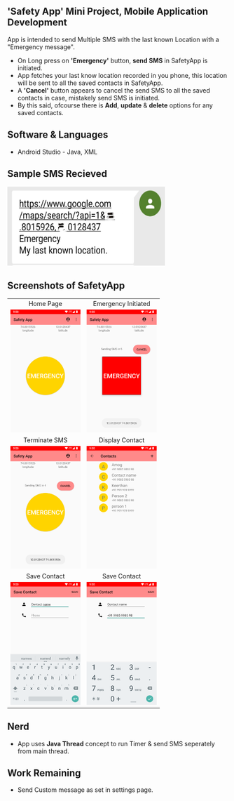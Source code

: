 ## 'Safety App' Mini Project, Mobile Application Development

  App is intended to send Multiple SMS with the last known Location with a "Emergency message". </br>
 - On Long press on **'Emergency'** button, **send SMS** in SafetyApp is initiated. </br>
 - App fetches your last know location recorded in you phone, this location will be sent to all the saved contacts in SafetyApp. </br>  
 - A **'Cancel'** button appears to cancel the send SMS to all the saved contacts in case, mistakely send SMS is initiated. </br>
 - By this said, ofcourse there is **Add**, **update** & **delete** options for any saved contacts. </br>

## Software & Languages
- Android Studio - Java, XML

## Sample SMS Recieved

<img src="./docs/assets/myLastKnownLocation.jpg" alt="MyLastKnownLocation" width="360" height="180">


## Screenshots of SafetyApp

|  |  |
|:-------------------------:|:-------------------------:|
| Home Page | Emergency Initiated|
| <img alt="" src="/docs/assets/home_page.png" width="160" height="280"> |<img alt="" src="/docs/assets/send_sms.png" width="160" height="280">|
| Terminate SMS | Display Contact |
|<img alt="" src="/docs/assets/cancel_send_sms.png" width="160" height="280">|<img alt="" src="/docs/assets/display_contact.png" width="160" height="280">|
| Save Contact | Save Contact |
|<img alt="" src="/docs/assets/add_contact_name.png" width="160" height="280">|<img alt="" src="/docs/assets/add_contact_phone.png" width="160" height="280">|

## Nerd
- App uses **Java Thread** concept to run Timer & send SMS seperately from main thread.

## Work Remaining
- Send Custom message as set in settings page.

